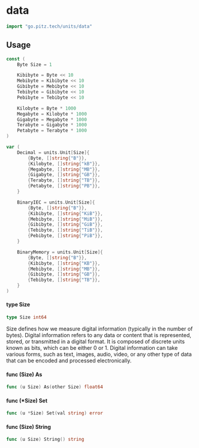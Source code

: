 # data

```go
import "go.pitz.tech/units/data"
```

## Usage

```go
const (
	Byte Size = 1

	Kibibyte = Byte << 10
	Mebibyte = Kibibyte << 10
	Gibibyte = Mebibyte << 10
	Tebibyte = Gibibyte << 10
	Pebibyte = Tebibyte << 10

	Kilobyte = Byte * 1000
	Megabyte = Kilobyte * 1000
	Gigabyte = Megabyte * 1000
	Terabyte = Gigabyte * 1000
	Petabyte = Terabyte * 1000
)
```

```go
var (
	Decimal = units.Unit[Size]{
		{Byte, []string{"B"}},
		{Kilobyte, []string{"kB"}},
		{Megabyte, []string{"MB"}},
		{Gigabyte, []string{"GB"}},
		{Terabyte, []string{"TB"}},
		{Petabyte, []string{"PB"}},
	}

	BinaryIEC = units.Unit[Size]{
		{Byte, []string{"B"}},
		{Kibibyte, []string{"KiB"}},
		{Mebibyte, []string{"MiB"}},
		{Gibibyte, []string{"GiB"}},
		{Tebibyte, []string{"TiB"}},
		{Pebibyte, []string{"PiB"}},
	}

	BinaryMemory = units.Unit[Size]{
		{Byte, []string{"B"}},
		{Kibibyte, []string{"KB"}},
		{Mebibyte, []string{"MB"}},
		{Gibibyte, []string{"GB"}},
		{Tebibyte, []string{"TB"}},
	}
)
```

#### type Size

```go
type Size int64
```

Size defines how we measure digital information (typically in the number of
bytes). Digital information refers to any data or content that is represented,
stored, or transmitted in a digital format. It is composed of discrete units
known as bits, which can be either 0 or 1. Digital information can take various
forms, such as text, images, audio, video, or any other type of data that can be
encoded and processed electronically.

#### func (Size) As

```go
func (u Size) As(other Size) float64
```

#### func (\*Size) Set

```go
func (u *Size) Set(val string) error
```

#### func (Size) String

```go
func (u Size) String() string
```

